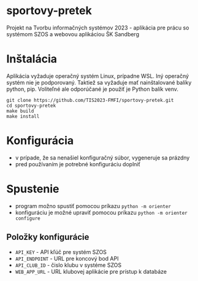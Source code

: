 # sportovy-pretek

Projekt na Tvorbu informačných systémov 2023 - aplikácia pre prácu so systémom SZOS a webovou aplikáciou ŠK Sandberg

# Inštalácia

Aplikácia vyžaduje operačný systém Linux, prípadne WSL. Iný operačný systém nie je podporovaný.
Taktiež sa vyžaduje mať nainštalované balíky python, pip. Voliteľné ale odporúčané je použiť je Python balík venv.

```shell
git clone https://github.com/TIS2023-FMFI/sportovy-pretek.git
cd sportovy-pretek
make build
make install
```

# Konfigurácia
- v prípade, že sa nenašiel konfiguračný súbor, vygeneruje sa prázdny
- pred používaním je potrebné konfiguráciu doplniť

# Spustenie
- program možno spustiť pomocou príkazu `python -m orienter`
- konfiguráciu je možné upraviť pomocou príkazu `python -m orienter configure`

## Položky konfigurácie
- `API_KEY` - API kľúč pre systém SZOS
- `API_ENDPOINT` - URL pre koncový bod API
- `API_CLUB_ID` - čislo klubu v systéme SZOS
- `WEB_APP_URL` - URL klubovej aplikácie pre prístup k databáze
